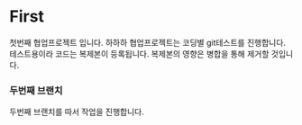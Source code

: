 # First
첫번째 협업프로젝트 입니다. 하하하 
협업프로젝트는 코딩별 git테스트를 진행합니다.
테스트용이라 코드는 복제본이 등록됩니다.
복제본의 영향은 병합을 통해 제거할 것입니다.

### 두번째 브랜치
두번째 브랜치를 따서 작업을 진행합니다.


